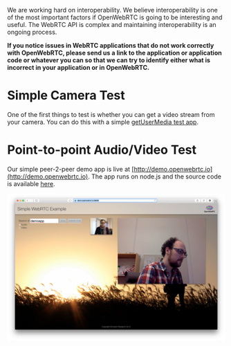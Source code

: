 We are working hard on interoperability. We believe interoperability is one of the most important factors if OpenWebRTC is going to be interesting and useful. The WebRTC API is complex and maintaining interoperability is an ongoing process.

**If you notice issues in WebRTC applications that do not work correctly with OpenWebRTC, please send us a link to the application or application code or whatever you can so that we can try to identify either what is incorrect in your application or in OpenWebRTC.**

# Simple Camera Test

One of the first things to test is whether you can get a video stream from your camera. You can do this with a simple [getUserMedia test app](http://googlechrome.github.io/webrtc/samples/web/content/getusermedia/gum/).

# Point-to-point Audio/Video Test

Our simple peer-2-peer demo app is live at [http://demo.openwebrtc.io](http://demo.openwebrtc.io). The app runs on node.js and the source code is available [here](https://github.com/EricssonResearch/openwebrtc-examples).

![Demo app](https://github.com/EricssonResearch/openwebrtc-browser-extensions/blob/master/imgs/demoapp.png)